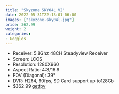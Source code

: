 ```yaml
---
title: "Skyzone SKY04L V2"
date: 2022-05-31T22:13:01-06:00
images: ["skyzone-sky04l.jpg"]
price: 362.99
weight: 2
categories:
- Goggles
---
```


- Receiver: 5.8Ghz 48CH Steadyview Receiver
- Screen: LCOS
- Resolution: 1280X960
- Aspect Ratio: 4:3/16:9
- FOV (Diagonal): 39°
- DVR: H264, 60fps, SD Card support up to128Gb
- $362.99 [getfpv](https://www.getfpv.com/skyzone-sky04l-v2-lite-lcos-5-8ghz-48ch-fpv-goggles-w-steadyview-receiver.html)
